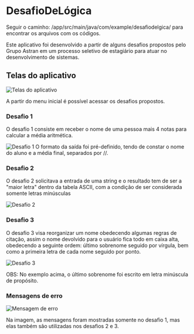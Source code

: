 # DesafioDeLógica

Seguir o caminho: /app/src/main/java/com/example/desafiodelgica/ para encontrar os arquivos com os códigos.

Este aplicativo foi desenvolvido a partir de alguns desafios propostos pelo Grupo Astran em um processo seletivo de estagiário para atuar no desenvolvimento de sistemas.

## Telas do aplicativo

![Telas do aplicativo](https://user-images.githubusercontent.com/46768661/202929254-c59a7d5d-d1eb-4f77-bc11-3948c109ea2c.png)

A partir do menu inicial é possível acessar os desafios propostos.


### Desafio 1

O desafio 1 consiste em receber o nome de uma pessoa mais 4 notas para calcular a média aritmética. 

![Desafio 1](https://user-images.githubusercontent.com/46768661/203107936-d4b44918-f772-43c2-bc37-c407882e8425.jpg)
O formato da saída foi pré-definido, tendo de constar o nome do aluno e a média final, separados por //.

### Desafio 2

O desafio 2 solicitava a entrada de uma string e o resultado tem de ser a "maior letra" dentro da tabela ASCII, com a condição de ser considerada somente letras minúsculas

![Desafio 2](https://user-images.githubusercontent.com/46768661/203109365-a760ec5e-95ca-4c40-8705-318dd1edb716.jpg)

### Desafio 3

O desafio 3 visa reorganizar um nome obedecendo algumas regras de citação, assim o nome devolvido para o usuário fica todo em caixa alta, obedecendo a seguinte ordem: último sobrenome seguido por vírgula, bem como a primeira letra de cada nome seguido por ponto.

![Desafio 3](https://user-images.githubusercontent.com/46768661/203112527-e393c6f6-7dda-48ae-80dc-9f5cadc7bc09.jpg)

OBS: No exemplo acima, o último sobrenome foi escrito em letra minúscula de propósito.

### Mensagens de erro

![Mensagem de erro](https://user-images.githubusercontent.com/46768661/202933418-bb73ddcb-065c-4b19-8613-34814a4cb596.jpg)

Na imagem, as mensagens foram mostradas somente no desafio 1, mas elas também são utilizadas nos desafios 2 e 3.
